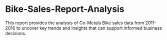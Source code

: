 # Bike-Sales-Report-Analysis
This report provides the analysis of Co-Metals Bike sales data from 2011-2016 to uncover key trends and insights that can support informed business decisions.
